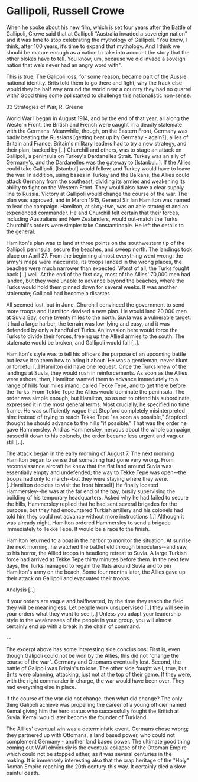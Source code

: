 # Gallipoli, Russell Crowe

When he spoke about his new film, which is set four years after the
Battle of Gallipoli, Crowe said that at Gallipoli “Australia invaded a
sovereign nation” and it was time to stop celebrating the mythology of
Gallipoli. “You know, I think, after 100 years, it’s time to expand
that mythology. And I think we should be mature enough as a nation to
take into account the story that the other blokes have to tell. You
know, um, because we did invade a soveign nation that we’s never had
an angry word with".

This is true. The Galipoli loss, for some reason, became part of the
Aussie national identity. Brits told them to go there and fight, why
the frack else would they be half way around the world near a country
they had no quarrel with? Good thing some ppl started to challenge
this nationalistic non-sense.

33 Strategies of War, R. Greene

World War I began in August 1914, and by the end of that year, all
along the Western Front, the British and French were caught in a
deadly stalemate with the Germans. Meanwhile, though, on the Eastern
Front, Germany was badly beating the Russians [getting beat up by
Germany - again?], allies of Britain and France. Britain's military
leaders had to try a new strategy, and their plan, backed by [..]
Churchill and others, was to stage an attack on Gallipoli, a peninsula
on Turkey's Dardanelles Strait. Turkey was an ally of Germany's, and
the Dardanelles was the gateway to [Istanbul..]. If the Allies could
take Gallipoli, [Istanbul] would follow, and Turkey would have to
leave the war. In addition, using bases in Turkey and the Balkans, the
Allies could attack Germany from the southeast, dividing its armies
and weakening its ability to fight on the Western Front. They would
also have a clear supply line to Russia. Victory at Gallipoli would
change the course of the war. The plan was approved, and in March
1915, General Sir Ian Hamilton was named to lead the
campaign. Hamilton, at sixty-two, was an able strategist and an
experienced commander. He and Churchill felt certain that their
forces, including Australians and New Zealanders, would out-match the
Turks. Churchill's orders were simple: take Constantinople. He left
the details to the general.

Hamilton's plan was to land at three points on the southwestern tip of
the Gallipoli peninsula, secure the beaches, and sweep north. The
landings took place on April 27. From the beginning almost everything
went wrong: the army's maps were inaccurate, its troops landed in the
wrong places, the beaches were much narrower than expected. Worst of
all, the Turks fought back [..] well. At the end of the first day,
most of the Allies' 70,000 men had landed, but they were unable to
advance beyond the beaches, where the Turks would hold them pinned
down for several weeks. It was another stalemate; Gallipoli had become
a disaster.

All seemed lost, but in June, Churchill convinced the government to
send more troops and Hamilton devised a new plan. He would land 20,000
men at Suvla Bay, some twenty miles to the north. Suvla was a
vulnerable target: it had a large harbor, the terrain was low-lying
and easy, and it was defended by only a handful of Turks. An invasion
here would force the Turks to divide their forces, freeing up the
Allied armies to the south. The stalemate would be broken, and
Gallipoli would fall [..].

Hamilton's style was to tell his officers the purpose of an upcoming
battle but leave it to them how to bring it about. He was a gentleman,
never blunt or forceful [..] Hamilton did have one request. Once the
Turks knew of the landings at Suvla, they would rush in
reinforcements. As soon as the Allies were ashore, then, Hamilton
wanted them to advance immediately to a range of hills four miles
inland, called Tekke Tepe, and to get there before the Turks. From
Tekke Tepe the Allies would dominate the peninsula. The order was
simple enough, but Hamilton, so as not to offend his subordinate,
expressed it in the most general terms. Most crucially, he specified
no time frame. He was sufficiently vague that Stopford completely
misinterpreted him: instead of trying to reach Tekke Tepe "as soon as
possible," Stopford thought he should advance to the hills "if
possible." That was the order he gave Hammersley. And as Hammersley,
nervous about the whole campaign, passed it down to his colonels, the
order became less urgent and vaguer still [..].

The attack began in the early morning of August 7. The next morning
Hamilton began to sense that something had gone very wrong. From
reconnaissance aircraft he knew that the flat land around Suvla was
essentially empty and undefended; the way to Tekke Tepe was open--the
troops had only to march--but they were staying where they
were. [..Hamilton decides to visit the front himself] He finally
located Hammersley--he was at the far end of the bay, busily
supervising the building of his temporary headquarters. Asked why he
had failed to secure the hills, Hammersley replied that he had sent
several brigades for the purpose, but they had encountered Turkish
artillery and his colonels had told him they could not advance without
more instructions [..] Although it was already night, Hamilton ordered
Hammersley to send a brigade immediately to Tekke Tepe. It would be a
race to the finish.

Hamilton returned to a boat in the harbor to monitor the situation. At
sunrise the next morning, he watched the battlefield through
binoculars--and saw, to his horror, the Allied troops in headlong
retreat to Suvla. A large Turkish force had arrived at Tekke Tepe
thirty minutes before them. In the next few days, the Turks managed to
regain the flats around Suvla and to pin Hamilton's army on the
beach. Some four months later, the Allies gave up their attack on
Gallipoli and evacuated their troops.

Analysis [..]

If your orders are vague and halfhearted, by the time they reach the
field they will be meaningless. Let people work unsupervised [..] they
will see in your orders what they want to see [..] Unless you adapt
your leadership style to the weaknesses of the people in your group,
you will almost certainly end up with a break in the chain of command.

--

The excerpt above has some interesting side conclusions: First is,
even though Galipoli could not be won by the Allies, this did not
"change the course of the war". Germany and Ottomans eventually
lost. Second, the battle of Galipoli was Britain's to lose. The other
side fought well, true, but Brits were planning, attacking, just not
at the top of their game. If they were, with the right commander in
charge, the war would have been over. They had everything else in
place.

If the course of the war did not change, then what did change? The
only thing Galipoli achieve was propelling the career of a young
officier named Kemal giving him the hero status who successfully
fought the British at Suvla. Kemal would later become the founder of
Turkland.

The Alllies' eventual win was a deterministic event. Germans chose
wrong; they partnered up with Ottomans, a land based power, who could
not complement Germany - another land based power. The ultimate good
thing coming out WWI obviously is the eventual collapse of the Ottoman
Empire which could not be stopped either, as it was several centuries
in the making. It is immensely interesting also that the crap heritage
of the "Holy" Roman Empire reaching the 20th century this way. It
certainly died a slow painful death.

